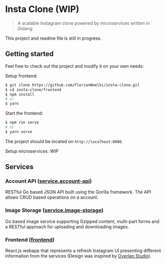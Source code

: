 # Insta Clone (WIP)

> A scalable Instagram clone powered by microservices written in Golang

This project and readme file is still in progress.

## Getting started

Feel free to check out the project and modify it on your own needs:

Setup frontend:

```bash
$ git clone https://github.com/FlorianWoelki/insta-clone.git
$ cd insta-clone/frontend
$ npm install
# or
$ yarn
```

Start the frontend:

```bash
$ npm run serve
# or
$ yarn serve
```

The project should be located on `http://localhost:8080`.

Setup microservices:
WIP

## Services

### Account API ([service.account-api](https://github.com/FlorianWoelki/insta-clone/tree/master/service.account-api))

RESTful Go based JSON API built using the Gorilla framework. The API allows CRUD based operations on a account.

### Image Storage ([service.image-storage](https://github.com/FlorianWoelki/insta-clone/tree/master/service.image-storage))

Go based image service supporting Gzipped content, multi-part forms and a RESTful approach for uploading and downloading images.

### Frontend ([frontend](https://github.com/FlorianWoelki/insta-clone/tree/master/frontend))

React.js webapp that represents a refresh Instagram UI presenting different information from the services (Design was inspired by [Overlap Studio](https://dribbble.com/shots/6580622-Instagram-Redesign-Concept-Desktop-ver)).
